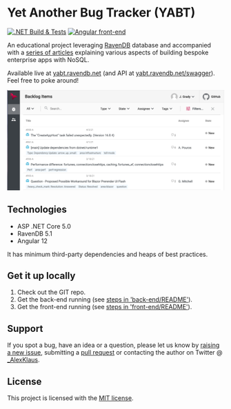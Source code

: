 # Yet Another Bug Tracker (YABT)
[![.NET Build & Tests](https://github.com/ravendb/samples-yabt/actions/workflows/dotnet-core.yml/badge.svg)](https://github.com/ravendb/samples-yabt/actions/workflows/dotnet-core.yml)
[![Angular front-end](https://github.com/ravendb/samples-yabt/actions/workflows/angular.yml/badge.svg)](https://github.com/ravendb/samples-yabt/actions/workflows/angular.yml)
<br/>

 An educational project leveraging [RavenDB](https://ravendb.net) database and accompanied with a [series of articles](https://ravendb.net/news/use-cases/yabt-series) explaining various aspects of building bespoke enterprise apps with NoSQL.
 
 Available live at [yabt.ravendb.net](https://yabt.ravendb.net) (and API at [yabt.ravendb.net/swagger](https://yabt.ravendb.net/swagger/index.html)). Feel free to poke around!

![Screenshot](./documentation/screenshot.png)

## Technologies
* ASP .NET Core 5.0
* RavenDB 5.1
* Angular 12

It has minimum third-party dependencies and heaps of best practices.

## Get it up locally

1. Check out the GIT repo.
2. Get the back-end running (see [steps in 'back-end/README'](./back-end/)).
3. Get the front-end running (see [steps in 'front-end/README'](./front-end/)).

## Support

If you spot a bug, have an idea or a question, please let us know by [raising a new issue](https://github.com/ravendb/samples-yabt/issues/new), submitting a [pull request](https://docs.github.com/en/github/collaborating-with-issues-and-pull-requests/creating-a-pull-request) or contacting the author on Twitter @ [_AlexKlaus](https://twitter.com/_AlexKlaus).

## License

This project is licensed with the [MIT license](LICENSE).
